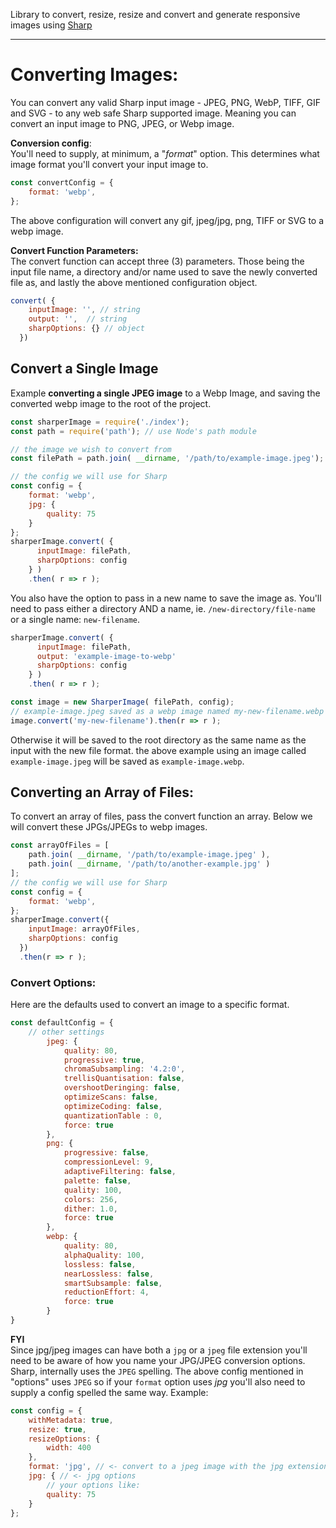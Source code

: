 Library to convert, resize, resize and convert and generate responsive images using [Sharp](https://sharp.pixelplumbing.com/en/stable/)
  
  ---
  

Converting Images:  
================== 
You can convert any valid Sharp input image - JPEG, PNG, WebP, TIFF, GIF and SVG -  to any web safe Sharp supported image. Meaning you can convert an input image to PNG, JPEG, or Webp image.

__Conversion config__:  
You'll need to supply, at minimum, a "*format*" option. This determines what image format you'll convert your input image to.  

```javascript
const convertConfig = {
    format: 'webp',
};
``` 
The above configuration will convert any gif, jpeg/jpg, png, TIFF or SVG to a webp image. 

__Convert Function Parameters:__  
The convert function can accept three (3) parameters. Those being the input file name, a directory and/or name used to save the newly converted file as, and lastly the above mentioned configuration object. 

```javascript
convert( { 
    inputImage: '', // string
    output: '',  // string
    sharpOptions: {} // object
  })
```

Convert a Single Image
---------------------------------  
Example **converting a single JPEG image** to a Webp Image, and saving the converted webp image to the root of the project.  

```javascript  
const sharperImage = require('./index');
const path = require('path'); // use Node's path module

// the image we wish to convert from
const filePath = path.join( __dirname, '/path/to/example-image.jpeg');

// the config we will use for Sharp
const config = {
    format: 'webp',
    jpg: {
        quality: 75
    }
};
sharperImage.convert( { 
      inputImage: filePath,
      sharpOptions: config 
    } )
    .then( r => r );
```  

You also have the option to pass in a new name to save the image as. You'll need to pass either a directory AND a name, ie. ``/new-directory/file-name`` or a single name: ``new-filename``.  
 
```javascript  
sharperImage.convert( { 
      inputImage: filePath,
      output: 'example-image-to-webp'
      sharpOptions: config 
    } )
    .then( r => r );  

const image = new SharperImage( filePath, config);
// example-image.jpeg saved as a webp image named my-new-filename.webp
image.convert('my-new-filename').then(r => r );  
```  

Otherwise it will be saved to the root directory as the same name as the input with the new file format. the above example using an image called ``example-image.jpeg``  will be saved as ``example-image.webp``.  

Converting an Array of Files:
-----------------------------
To convert an array of files, pass the convert function an array. Below we will convert these JPGs/JPEGs to webp images.  

```javascript
const arrayOfFiles = [
    path.join( __dirname, '/path/to/example-image.jpeg' ),
    path.join( __dirname, '/path/to/another-example.jpg' )  
];  
// the config we will use for Sharp
const config = {
    format: 'webp',
};
sharperImage.convert({  
    inputImage: arrayOfFiles, 
    sharpOptions: config 
  })
  .then(r => r );
```

### Convert Options:  
Here are the defaults used to convert an image to a specific format. 

```javascript
const defaultConfig = {
    // other settings
        jpeg: {
            quality: 80,
            progressive: true,
            chromaSubsampling: '4.2:0',
            trellisQuantisation: false,
            overshootDeringing: false,
            optimizeScans: false,
            optimizeCoding: false,
            quantizationTable : 0,
            force: true
        },
        png: {
            progressive: false,
            compressionLevel: 9,
            adaptiveFiltering: false,
            palette: false,
            quality: 100,
            colors: 256,
            dither: 1.0,
            force: true
        },
        webp: {
            quality: 80,
            alphaQuality: 100,
            lossless: false,
            nearLossless: false,
            smartSubsample: false,
            reductionEffort: 4,
            force: true
        }
}
```

__FYI__   
Since jpg/jpeg images can have both a ``jpg`` or a ```jpeg``` file extension you'll need to be aware of how you name your JPG/JPEG conversion options. Sharp, internally uses the ``JPEG`` spelling. The above config mentioned in "options" uses ```JPEG``` so if your ```format``` option uses _jpg_ you'll also need to supply a config spelled the same way. Example:  
```javascript
const config = {
    withMetadata: true,
    resize: true,
    resizeOptions: {
        width: 400
    },
    format: 'jpg', // <- convert to a jpeg image with the jpg extension
    jpg: { // <- jpg options
        // your options like:
        quality: 75
    }
};
```